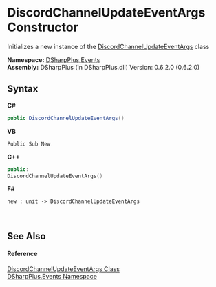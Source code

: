 # DiscordChannelUpdateEventArgs Constructor 
 

Initializes a new instance of the <a href="4889c65d-3d0a-087e-a288-1e57000cad18">DiscordChannelUpdateEventArgs</a> class

**Namespace:**&nbsp;<a href="c92bdbbe-3dbb-8f2c-d215-691d3e9855e1">DSharpPlus.Events</a><br />**Assembly:**&nbsp;DSharpPlus (in DSharpPlus.dll) Version: 0.6.2.0 (0.6.2.0)

## Syntax

**C#**<br />
``` C#
public DiscordChannelUpdateEventArgs()
```

**VB**<br />
``` VB
Public Sub New
```

**C++**<br />
``` C++
public:
DiscordChannelUpdateEventArgs()
```

**F#**<br />
``` F#
new : unit -> DiscordChannelUpdateEventArgs
```

<br />

## See Also


#### Reference
<a href="4889c65d-3d0a-087e-a288-1e57000cad18">DiscordChannelUpdateEventArgs Class</a><br /><a href="c92bdbbe-3dbb-8f2c-d215-691d3e9855e1">DSharpPlus.Events Namespace</a><br />